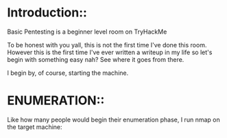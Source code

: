 # Introduction::
Basic Pentesting is a beginner level room on TryHackMe

To be honest with you yall, this is not the first time I've done this room. However this is the first time I've ever written a writeup in my life so let's begin with something easy nah? See where it goes from there.

I begin by, of course, starting the machine.

# ENUMERATION::

Like how many people would begin their enumeration phase, I run nmap on the target machine:

